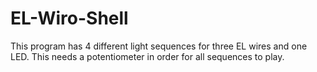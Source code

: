 # EL-Wiro-Shell
This program has 4 different light sequences for three EL wires and one LED. This needs a potentiometer in order for all sequences to play.

